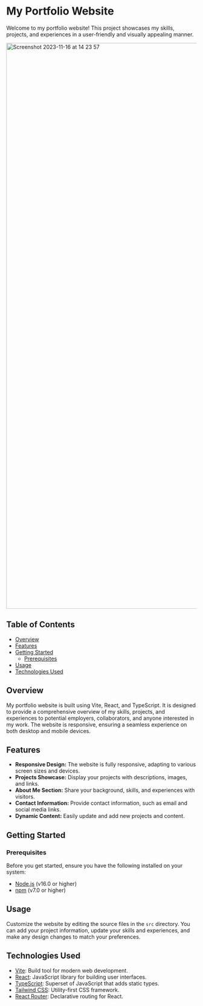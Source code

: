 # My Portfolio Website

Welcome to my portfolio website! This project showcases my skills, projects, and experiences in a user-friendly and visually appealing manner. 

<img width="1493" alt="Screenshot 2023-11-16 at 14 23 57" src="https://github.com/MC-161/MC/assets/95971638/24149fab-d551-4d3c-b2f4-31a98ae0d2d0">


## Table of Contents

- [Overview](#overview)
- [Features](#features)
- [Getting Started](#getting-started)
  - [Prerequisites](#prerequisites)
- [Usage](#usage)
- [Technologies Used](#technologies-used)

## Overview

My portfolio website is built using Vite, React, and TypeScript. It is designed to provide a comprehensive overview of my skills, projects, and experiences to potential employers, collaborators, and anyone interested in my work. The website is responsive, ensuring a seamless experience on both desktop and mobile devices.

## Features

- **Responsive Design:** The website is fully responsive, adapting to various screen sizes and devices.
- **Projects Showcase:** Display your projects with descriptions, images, and links.
- **About Me Section:** Share your background, skills, and experiences with visitors.
- **Contact Information:** Provide contact information, such as email and social media links.
- **Dynamic Content:** Easily update and add new projects and content.

## Getting Started

### Prerequisites

Before you get started, ensure you have the following installed on your system:

- [Node.js](https://nodejs.org/) (v16.0 or higher)
- [npm](https://www.npmjs.com/) (v7.0 or higher)

## Usage

Customize the website by editing the source files in the `src` directory. You can add your project information, update your skills and experiences, and make any design changes to match your preferences.

## Technologies Used

- [Vite](https://vitejs.dev/): Build tool for modern web development.
- [React](https://reactjs.org/): JavaScript library for building user interfaces.
- [TypeScript](https://www.typescriptlang.org/): Superset of JavaScript that adds static types.
- [Tailwind CSS](https://tailwindcss.com/): Utility-first CSS framework.
- [React Router](https://reactrouter.com/): Declarative routing for React.



